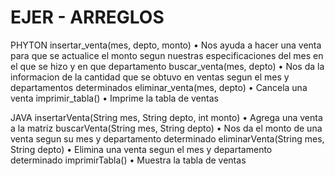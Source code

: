 # EJER - ARREGLOS
PHYTON
insertar_venta(mes, depto, monto)
•	Nos ayuda a hacer una venta para que se actualice el monto segun nuestras especificaciones del mes en el que se hizo y en que departamento
buscar_venta(mes, depto)
•	Nos da la informacion de la cantidad que se obtuvo en ventas segun el mes y departamentos determinados
eliminar_venta(mes, depto)
•	Cancela una venta
imprimir_tabla()
•	Imprime la tabla de ventas

JAVA
insertarVenta(String mes, String depto, int monto)
•	Agrega una venta a la matriz
buscarVenta(String mes, String depto)
•	Nos da el monto de una venta segun su mes y departamento determinado
eliminarVenta(String mes, String depto)
•	Elimina una venta segun el mes y departamento determinado
imprimirTabla()
•	Muestra la tabla de ventas
